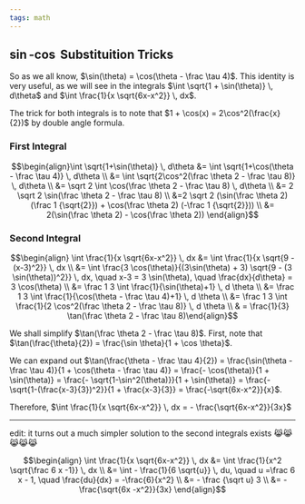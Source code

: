 ```yaml
---
tags: math
---
```


## $\sin$-$\cos$ Substituition Tricks

So as we all know, $\sin(\theta) = \cos(\theta - \frac \tau 4)$. This identity is very useful, as we will see in the integrals $\int \sqrt{1 + \sin(\theta)} \, d\theta$ and $\int \frac{1}{x \sqrt{6x-x^2}} \, dx$.

The trick for both integrals is to note that $1 + \cos(x) =  2\cos^2(\frac{x}{2})$ by double angle formula.

### First Integral

$$\begin{align}\int \sqrt{1+\sin(\theta)} \, d\theta &= \int \sqrt{1+\cos(\theta - \frac \tau 4)} \, d\theta \\  &=  \int \sqrt{2\cos^2(\frac \theta 2 - \frac \tau 8)} \, d\theta \\ &= \sqrt 2 \int \cos(\frac \theta 2 - \frac \tau 8) \, d\theta \\ &= 2 \sqrt 2 \sin(\frac \theta 2 - \frac \tau 8) \\ &=2 \sqrt 2 (\sin(\frac \theta 2) (\frac 1 {\sqrt{2}}) + \cos(\frac \theta 2) (-\frac 1 {\sqrt{2}})) \\ &= 2(\sin(\frac \theta 2) - \cos(\frac \theta 2)) \end{align}$$

### Second Integral

$$\begin{align} \int \frac{1}{x \sqrt{6x-x^2}} \, dx &= \int \frac{1}{x \sqrt{9 - (x-3)^2}} \, dx \\ &= \int \frac{3 \cos(\theta)}{(3\sin(\theta) + 3) \sqrt{9 - (3 \sin(\theta))^2}} \, dx, \quad x-3 = 3 \sin(\theta), \quad \frac{dx}{d\theta} = 3 \cos(\theta) \\ &= \frac 1 3 \int \frac{1}{\sin(\theta)+1} \, d \theta \\ &= \frac 1 3 \int \frac{1}{\cos(\theta - \frac \tau 4)+1} \, d \theta \\ &= \frac 1 3 \int \frac{1}{2 \cos^2(\frac \theta 2 - \frac \tau 8)} \, d \theta \\ & = \frac{1}{3} \tan(\frac \theta 2 - \frac \tau 8)\end{align}$$

We shall simplify $\tan(\frac \theta 2 - \frac \tau 8)$. First, note that $\tan(\frac{\theta}{2}) = \frac{\sin \theta}{1 + \cos \theta}$.

We can expand out $\tan(\frac{\theta - \frac \tau 4}{2}) = \frac{\sin(\theta - \frac \tau 4)}{1 + \cos(\theta - \frac \tau 4)} = \frac{- \cos(\theta)}{1 + \sin(\theta)}  =  \frac{- \sqrt{1-\sin^2(\theta)}}{1 + \sin(\theta)} = \frac{- \sqrt{1-(\frac{x-3}{3})^2}}{1 + \frac{x-3}{3}} = \frac{-\sqrt{6x-x^2}}{x}$.

Therefore, $\int \frac{1}{x \sqrt{6x-x^2}} \, dx = - \frac{\sqrt{6x-x^2}}{3x}$

<hr>

edit: it turns out a much simpler solution to the second integrals exists &#128569;&#128569;&#128569;&#128569;&#128569;

$$\begin{align} \int \frac{1}{x \sqrt{6x-x^2}} \, dx &= \int \frac{1}{x^2 \sqrt{\frac 6 x -1}} \, dx \\ &=  \int - \frac{1}{6 \sqrt{u}} \, du, \quad u =\frac 6 x - 1, \quad \frac{du}{dx} = -\frac{6}{x^2} \\ &=  - \frac {\sqrt u} 3 \\ &= - \frac{\sqrt{6x -x^2}}{3x} \end{align}$$



